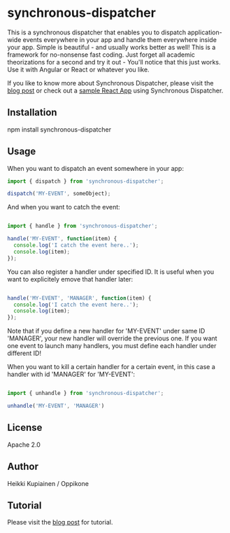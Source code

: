 # synchronous-dispatcher

This is a synchronous dispatcher that enables you to dispatch application-wide events everywhere in your app and handle them
everywhere inside your app. Simple is beautiful - and usually works better as well! This is a framework for no-nonsense fast coding. Just forget
all academic theorizations for a second and try it out - You'll notice that this just works. Use it with Angular or React or whatever you like.

If you like to know more about Synchronous Dispatcher, please visit the [blog post](http://www.oppikone.fi/blog/introducing-synchronous-dispatcher.html) or check out a [sample React App](https://github.com/develprr/synchronous-dispatcher-demo) using Synchronous Dispatcher.

## Installation

npm install synchronous-dispatcher

## Usage

When you want to dispatch an event somewhere in your app:


```js
import { dispatch } from 'synchronous-dispatcher';

dispatch('MY-EVENT', someObject);

```

And when you want to catch the event:


```js

import { handle } from 'synchronous-dispatcher';

handle('MY-EVENT', function(item) {
  console.log('I catch the event here..');
  console.log(item);
});

```

You can also register a handler under specified ID. It is useful
when you want to explicitely emove that handler later:

```js

handle('MY-EVENT', 'MANAGER', function(item) {
  console.log('I catch the event here..');
  console.log(item);
});

```

Note that if you define a new handler for 'MY-EVENT' under same ID 'MANAGER',
your new handler will override the previous one. If you want one event to launch many handlers,
you must define each handler under different ID!

When you want to kill a certain handler for a certain event, in this case a handler with id 'MANAGER' for 'MY-EVENT':

```js

import { unhandle } from 'synchronous-dispatcher';

unhandle('MY-EVENT', 'MANAGER')

```


## License

Apache 2.0

## Author

Heikki Kupiainen / Oppikone

## Tutorial

Please visit the [blog post](http://www.oppikone.fi/blog/introducing-synchronous-dispatcher.html) for tutorial.
